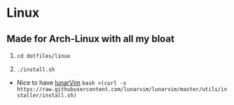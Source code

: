 # Linux

## Made for Arch-Linux with all my bloat

1. ```cd dotfiles/linux```

2. ```./install.sh```

- Nice to have [lunarVim](https://www.lunarvim.org/docs/installation) ```bash <(curl -s https://raw.githubusercontent.com/lunarvim/lunarvim/master/utils/installer/install.sh)```



